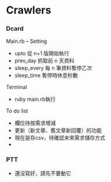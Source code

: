 ﻿# Crawlers

### Dcard 
Main.rb – Setting 
-  upto 從 n+1 版開始執行
-  prev_day 抓取前 n 天資料
-  sleep_every 每 n 筆資料暫停乙次
-  sleep_time 暫停時休息秒數

Terminal
- ruby main.rb執行

To do list
- 欄位待按需求增減
- 更新（新文章、舊文章新回覆）的功能
- 現在是存csv，待確認未來需求儲存方式
- 


### PTT
- 還沒寫好，請先不要動它
